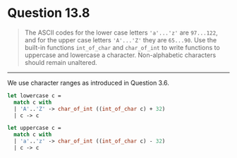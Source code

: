 # Question 13.8

> The ASCII codes for the lower case letters `'a'...'z'` are `97...122`, and for the upper case letters `'A'...'Z'` they are `65...90`.
> Use the built-in functions `int_of_char` and `char_of_int` to write functions to uppercase and lowercase a character.
> Non-alphabetic characters should remain unaltered.

---

We use character ranges as introduced in Question 3.6.
```ocaml
let lowercase c =
  match c with
  | 'A'..'Z' -> char_of_int ((int_of_char c) + 32)
  | c -> c

let uppercase c =
  match c with
  | 'a'..'z' -> char_of_int ((int_of_char c) - 32)
  | c -> c
```

